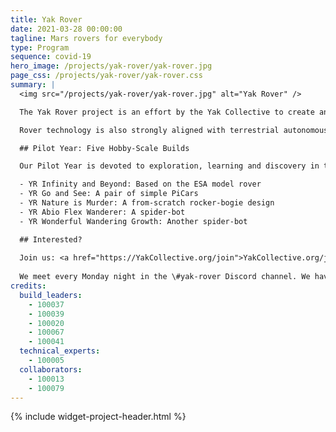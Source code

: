 ```yaml
---
title: Yak Rover
date: 2021-03-28 00:00:00
tagline: Mars rovers for everybody
type: Program
sequence: covid-19
hero_image: /projects/yak-rover/yak-rover.jpg
page_css: /projects/yak-rover/yak-rover.css
summary: |
  <img src="/projects/yak-rover/yak-rover.jpg" alt="Yak Rover" />

  The Yak Rover project is an effort by the Yak Collective to create an open-source rover design capable of actually being deployed on Mars by 2031. We are betting that radically declining launch costs, and increasingly capable infrastructure on Mars and the Moon (such as shared communications relay or charging facilities) could open up the possibility of an open-source space program based on low-cost rovers. 

  Rover technology is also strongly aligned with terrestrial autonomous robot technology, in applications such as package delivery, search-and-rescue, and elder-care. The inputs required for these applications, such as efficient batteries, advanced motors, and robust software stacks, are increasingly becoming commoditized and low-cost, lowering barriers to entry. We believe open-source pursuit of the demanding engineering capabilities required for space applications will have significant spin-off benefits for these other applications, and allow independent makers and consultants to develop the kinds of skills that are currently limited to members of advanced corporate and government research laboratories.

  ## Pilot Year: Five Hobby-Scale Builds

  Our Pilot Year is devoted to exploration, learning and discovery in the form of a “build party.”  Individual Yak Rover team members are aiming to build a set of simple hobby-scale rovers of varied designs, and meeting weekly to share learnings and discuss technical challenges. The goal is to build a foundation of knowledge and hands-on practical skills. Meet the five Yak Rovers (YRs) taking shape in 2021!

  - YR Infinity and Beyond: Based on the ESA model rover
  - YR Go and See: A pair of simple PiCars
  - YR Nature is Murder: A from-scratch rocker-bogie design
  - YR Abio Flex Wanderer: A spider-bot
  - YR Wonderful Wandering Growth: Another spider-bot

  ## Interested?
  
  Join us: <a href="https://YakCollective.org/join">YakCollective.org/join</a>.
  
  We meet every Monday night in the \#yak-rover Discord channel. We have plenty of ways you can contribute to the ongoing builds, or independently. We need you.
credits:
  build_leaders:
    - 100037
    - 100039
    - 100020
    - 100067
    - 100041
  technical_experts:
    - 100005
  collaborators:
    - 100013
    - 100079
---
```

{% include widget-project-header.html %}
